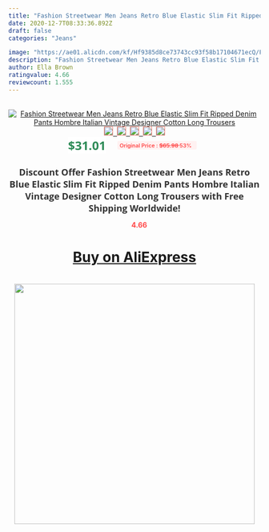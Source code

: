 ```yaml
---
title: "Fashion Streetwear Men Jeans Retro Blue Elastic Slim Fit Ripped Denim Pants Hombre Italian Vintage Designer Cotton Long Trousers"
date: 2020-12-7T08:33:36.892Z
draft: false
categories: "Jeans"

image: "https://ae01.alicdn.com/kf/Hf9385d8ce73743cc93f58b17104671ecQ/Fashion-Streetwear-Men-Jeans-Retro-Blue-Elastic-Slim-Fit-Ripped-Denim-Pants-Hombre-Italian-Vintage-Designer.jpg"
description: "Fashion Streetwear Men Jeans Retro Blue Elastic Slim Fit Ripped Denim Pants Hombre Italian Vintage Designer Cotton Long Trousers"
author: Ella Brown
ratingvalue: 4.66
reviewcount: 1.555
---
```

<br>
<div style="text-align: center;">
<a href="https://s.click.aliexpress.com/e/_A0yU4z" target="_blank" rel="nofollow noopener noreferrer"><img alt="Fashion Streetwear Men Jeans Retro Blue Elastic Slim Fit Ripped Denim Pants Hombre Italian Vintage Designer Cotton Long Trousers" class="magnifier-image" src="https://ae01.alicdn.com/kf/Hf9385d8ce73743cc93f58b17104671ecQ/Fashion-Streetwear-Men-Jeans-Retro-Blue-Elastic-Slim-Fit-Ripped-Denim-Pants-Hombre-Italian-Vintage-Designer.jpg_640x640.jpg">
<br>
<img style="border:1px solid salmon" src="https://ae01.alicdn.com/kf/Hf9385d8ce73743cc93f58b17104671ecQ/Fashion-Streetwear-Men-Jeans-Retro-Blue-Elastic-Slim-Fit-Ripped-Denim-Pants-Hombre-Italian-Vintage-Designer.jpg_120x120.jpg">&nbsp;&nbsp;<img style="border:1px solid salmon" src="https://ae01.alicdn.com/kf/Hdc3eab4c668440169e8bd21fe0145896z/Fashion-Streetwear-Men-Jeans-Retro-Blue-Elastic-Slim-Fit-Ripped-Denim-Pants-Hombre-Italian-Vintage-Designer.jpg_120x120.jpg">&nbsp;&nbsp;<img style="border:1px solid salmon" src="https://ae01.alicdn.com/kf/H157f242024a643349ad22659eea12c69T/Fashion-Streetwear-Men-Jeans-Retro-Blue-Elastic-Slim-Fit-Ripped-Denim-Pants-Hombre-Italian-Vintage-Designer.jpg_120x120.jpg">&nbsp;&nbsp;<img style="border:1px solid salmon" src="https://ae01.alicdn.com/kf/Hff98c20cc1c74cc999aeec36cae6a6f7c/Fashion-Streetwear-Men-Jeans-Retro-Blue-Elastic-Slim-Fit-Ripped-Denim-Pants-Hombre-Italian-Vintage-Designer.jpg_120x120.jpg">&nbsp;&nbsp;<img style="border:1px solid salmon" src="https://ae01.alicdn.com/kf/H4be8a6a82ac54e6aa09a91d9d0283236E/Fashion-Streetwear-Men-Jeans-Retro-Blue-Elastic-Slim-Fit-Ripped-Denim-Pants-Hombre-Italian-Vintage-Designer.jpg_120x120.jpg"></a></div><br0>
<div style="text-align: center;"><span style="background-color: white; border: 0px; box-sizing: border-box; color: seagreen; display: inline-block; font-family: &quot;open sans&quot; , &quot;arial&quot; , &quot;helvetica&quot; , sans-serif , &quot;heiti&quot;; font-size: 24px; font-stretch: inherit; font-weight: 700; line-height: inherit; margin: 0px 10px 0px 0px; padding: 0px; vertical-align: middle;">$31.01 </span>
<span style="background: rgb(255 , 241 , 241); border-radius: 3px; border: 0px; box-sizing: border-box; color: #ff4747; display: inline-block; font-family: inherit; font-size: 12px; font-stretch: inherit; font-style: inherit; font-variant: inherit; font-weight: 600; line-height: inherit; margin: 0px; padding: 2px 5px; transform: scale(0.9); vertical-align: middle;">Original Price : <b style="text-decoration: line-through;">$65.98 </b> 53%&nbsp;&nbsp;</span></div>
<h1 style="color: #333333; display: inline-block; font-family: &quot;open sans&quot; , &quot;arial&quot; , &quot;helvetica&quot; , sans-serif , &quot;heiti&quot;; font-size: 18px; font-stretch: inherit; font-weight: 700; text-align: center;">Discount Offer Fashion Streetwear Men Jeans Retro Blue Elastic Slim Fit Ripped Denim Pants Hombre Italian Vintage Designer Cotton Long Trousers with Free Shipping Worldwide!</h1>
<div style="color: #ff4747; text-align: center;">
<img src="https://4.bp.blogspot.com/-M0ZcTcb-5uY/XleCXlxnR4I/AAAAAAAAAEc/OrjgMkXV1oMQFaCRZj5HQwOCBcu3w1FegCPcBGAYYCw/s1600/star.png" style="height: 15px;">&nbsp;<b>4.66</b></div>
<div class="button_cont" align="center"><a class="buynow_a" href="https://s.click.aliexpress.com/e/_A0yU4z" target="_blank" rel="nofollow noopener noreferrer"><H1>Buy on AliExpress</H1></a></div><br>
<div class="separator" style="clear: both; text-align: center;">
<img src="https://lh3.googleusercontent.com/-pTy5HemUv9M/XlePHvY0dAI/AAAAAAAAAE4/0nX5iRUoIWY8eMW9Dpxeirr157OZliDIgCLcBGAsYHQ/s1600/badge.gif" width="480">
</div>
